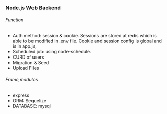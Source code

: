 ### Node.js Web Backend

###### Function

- Auth method: session & cookie. Sessions are stored at redis which is able to be modified in .env file. Cookie and session config is global and is in app.js,
- Scheduled job: using node-schedule.
- CURD of users
- Migration & Seed
- Upload Files

###### Frame,modules
- express
- ORM: Sequelize
- DATABASE: mysql